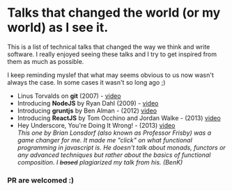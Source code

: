 # Talks that changed the world (or my world) as I see it.

This is a list of technical talks that changed the way we think and write software. 
I really enjoyed seeing these talks and I try to get inspired from them as much as possible.

I keep reminding myslef that what may seems obvious to us now wasn't always the case. In some cases it wasn't so long ago ;)

* Linus Torvalds on **git** (2007) - [video](https://www.youtube.com/watch?v=4XpnKHJAok8)
* Introducing **NodeJS** by Ryan Dahl (2009) - [video](https://www.youtube.com/watch?v=ztspvPYybIY)
* Introducing **gruntjs** by Ben Alman - (2012) [video](https://www.youtube.com/watch?v=Xp6aFno24x4)
* Introducing **ReactJS** by Tom Occhino and Jordan Walke - (2013) [video](https://www.youtube.com/watch?v=XxVg_s8xAms)
* Hey Underscore, You're Doing It Wrong! - (2013) [video](https://www.youtube.com/watch?v=m3svKOdZijA)  
  *This one by Brian Lonsdorf (also known as Professor Frisby) was a game changer for me. It made me "click" on what functional programming in javascript is. He doesn't talk about monads, functors or any advanced techniques but rather about the basics of functional composition. I ~~based~~ plagiarized my talk from his. (BenK)*

### PR are welcomed :)
